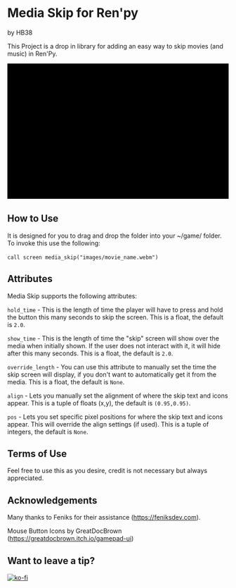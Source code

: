 # Media Skip for Ren'py
by HB38

This Project is a drop in library for adding an easy way to skip movies (and music) in Ren'Py.

![skip_movie](https://github.com/HorBro38/media_skip/blob/main/skip_video.gif?raw=true)

## How to Use
It is designed for you to drag and drop the folder into your ~/game/ folder.  To invoke this use the following:

`call screen media_skip("images/movie_name.webm")`

## Attributes
Media Skip supports the following attributes:

`hold_time` - This is the length of time the player will have to press and hold the button this many seconds to skip the screen.  This is a float, the default is `2.0`.

`show_time` - This is the length of time the "skip" screen will show over the media when initially shown.  If the user does not interact with it, it will hide after this many seconds.  This is a float, the default is `2.0`.

`override_length` - You can use this attribute to manually set the time the skip screen will display, if you don't want to automatically get it from the media.  This is a float, the default is `None`.

`align` - Lets you manually set the alignment of where the skip text and icons appear.  This is a tuple of floats (x,y), the default is `(0.95,0.95)`.

`pos` - Lets you set specific pixel positions for where the skip text and icons appear.  This will override the align settings (if used).  This is a tuple of integers, the default is `None`.

## Terms of Use
Feel free to use this as you desire, credit is not necessary but always appreciated.

## Acknowledgements
Many thanks to Feniks for their assistance (https://feniksdev.com).

Mouse Button Icons by GreatDocBrown (https://greatdocbrown.itch.io/gamepad-ui)

## Want to leave a tip?
[![ko-fi](https://www.ko-fi.com/img/githubbutton_sm.svg)](https://ko-fi.com/hb38_psk)
